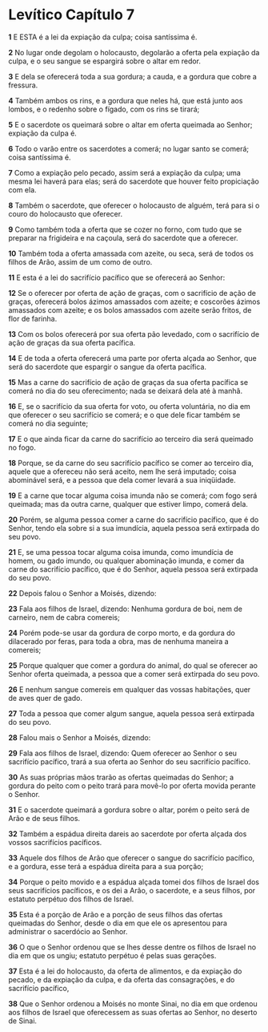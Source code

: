 # Levítico Capítulo 7

**1** 	E ESTA é a lei da expiação da culpa; coisa santíssima é.

**2** 	No lugar onde degolam o holocausto, degolarão a oferta pela expiação da culpa, e o seu sangue se espargirá sobre o altar em redor.

**3** 	E dela se oferecerá toda a sua gordura; a cauda, e a gordura que cobre a fressura.

**4** 	Também ambos os rins, e a gordura que neles há, que está junto aos lombos, e o redenho sobre o fígado, com os rins se tirará;

**5** 	E o sacerdote os queimará sobre o altar em oferta queimada ao Senhor; expiação da culpa é.

**6** 	Todo o varão entre os sacerdotes a comerá; no lugar santo se comerá; coisa santíssima é.

**7** 	Como a expiação pelo pecado, assim será a expiação da culpa; uma mesma lei haverá para elas; será do sacerdote que houver feito propiciação com ela.

**8** 	Também o sacerdote, que oferecer o holocausto de alguém, terá para si o couro do holocausto que oferecer.

**9** 	Como também toda a oferta que se cozer no forno, com tudo que se preparar na frigideira e na caçoula, será do sacerdote que a oferecer.

**10** 	Também toda a oferta amassada com azeite, ou seca, será de todos os filhos de Arão, assim de um como de outro.

**11** 	E esta é a lei do sacrifício pacífico que se oferecerá ao Senhor:

**12** 	Se o oferecer por oferta de ação de graças, com o sacrifício de ação de graças, oferecerá bolos ázimos amassados com azeite; e coscorões ázimos amassados com azeite; e os bolos amassados com azeite serão fritos, de flor de farinha.

**13** 	Com os bolos oferecerá por sua oferta pão levedado, com o sacrifício de ação de graças da sua oferta pacífica.

**14** 	E de toda a oferta oferecerá uma parte por oferta alçada ao Senhor, que será do sacerdote que espargir o sangue da oferta pacífica.

**15** 	Mas a carne do sacrifício de ação de graças da sua oferta pacífica se comerá no dia do seu oferecimento; nada se deixará dela até à manhã.

**16** 	E, se o sacrifício da sua oferta for voto, ou oferta voluntária, no dia em que oferecer o seu sacrifício se comerá; e o que dele ficar também se comerá no dia seguinte;

**17** 	E o que ainda ficar da carne do sacrifício ao terceiro dia será queimado no fogo.

**18** 	Porque, se da carne do seu sacrifício pacífico se comer ao terceiro dia, aquele que a ofereceu não será aceito, nem lhe será imputado; coisa abominável será, e a pessoa que dela comer levará a sua iniqüidade.

**19** 	E a carne que tocar alguma coisa imunda não se comerá; com fogo será queimada; mas da outra carne, qualquer que estiver limpo, comerá dela.

**20** 	Porém, se alguma pessoa comer a carne do sacrifício pacífico, que é do Senhor, tendo ela sobre si a sua imundícia, aquela pessoa será extirpada do seu povo.

**21** 	E, se uma pessoa tocar alguma coisa imunda, como imundícia de homem, ou gado imundo, ou qualquer abominação imunda, e comer da carne do sacrifício pacífico, que é do Senhor, aquela pessoa será extirpada do seu povo.

**22** 	Depois falou o Senhor a Moisés, dizendo:

**23** 	Fala aos filhos de Israel, dizendo: Nenhuma gordura de boi, nem de carneiro, nem de cabra comereis;

**24** 	Porém pode-se usar da gordura de corpo morto, e da gordura do dilacerado por feras, para toda a obra, mas de nenhuma maneira a comereis;

**25** 	Porque qualquer que comer a gordura do animal, do qual se oferecer ao Senhor oferta queimada, a pessoa que a comer será extirpada do seu povo.

**26** 	E nenhum sangue comereis em qualquer das vossas habitações, quer de aves quer de gado.

**27** 	Toda a pessoa que comer algum sangue, aquela pessoa será extirpada do seu povo.

**28** 	Falou mais o Senhor a Moisés, dizendo:

**29** 	Fala aos filhos de Israel, dizendo: Quem oferecer ao Senhor o seu sacrifício pacífico, trará a sua oferta ao Senhor do seu sacrifício pacífico.

**30** 	As suas próprias mãos trarão as ofertas queimadas do Senhor; a gordura do peito com o peito trará para movê-lo por oferta movida perante o Senhor.

**31** 	E o sacerdote queimará a gordura sobre o altar, porém o peito será de Arão e de seus filhos.

**32** 	Também a espádua direita dareis ao sacerdote por oferta alçada dos vossos sacrifícios pacíficos.

**33** 	Aquele dos filhos de Arão que oferecer o sangue do sacrifício pacífico, e a gordura, esse terá a espádua direita para a sua porção;

**34** 	Porque o peito movido e a espádua alçada tomei dos filhos de Israel dos seus sacrifícios pacíficos, e os dei a Arão, o sacerdote, e a seus filhos, por estatuto perpétuo dos filhos de Israel.

**35** 	Esta é a porção de Arão e a porção de seus filhos das ofertas queimadas do Senhor, desde o dia em que ele os apresentou para administrar o sacerdócio ao Senhor.

**36** 	O que o Senhor ordenou que se lhes desse dentre os filhos de Israel no dia em que os ungiu; estatuto perpétuo é pelas suas gerações.

**37** 	Esta é a lei do holocausto, da oferta de alimentos, e da expiação do pecado, e da expiação da culpa, e da oferta das consagrações, e do sacrifício pacífico,

**38** 	Que o Senhor ordenou a Moisés no monte Sinai, no dia em que ordenou aos filhos de Israel que oferecessem as suas ofertas ao Senhor, no deserto de Sinai.

